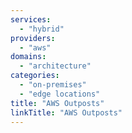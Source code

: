 ```yaml
---
services:
  - "hybrid"
providers:
  - "aws"
domains:
  - "architecture"
categories:
  - "on-premises"
  - "edge locations"
title: "AWS Outposts"
linkTitle: "AWS Outposts"
---
```

